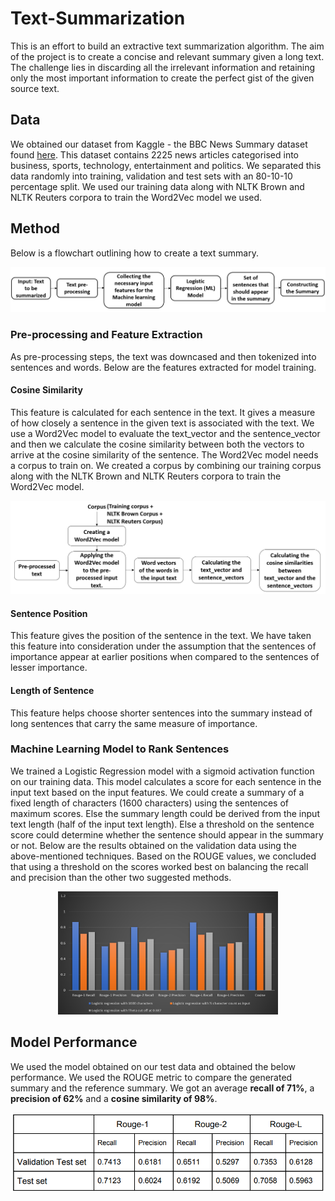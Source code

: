 # Text-Summarization

This is an effort to build an extractive text summarization algorithm. The aim of the project is to create a concise and relevant summary given a long text. The challenge lies in discarding all the irrelevant information and retaining only the most important information to create the perfect gist of the given source text. 

## Data
We obtained our dataset from Kaggle - the BBC News Summary dataset found [here](https://www.kaggle.com/pariza/bbc-news-summary). This dataset contains 2225 news articles categorised into business, sports, technology, entertainment and politics. We separated this data randomly into training, validation and test sets with an 80-10-10 percentage split. We used our training data along with NLTK Brown and NLTK Reuters corpora to train the Word2Vec model we used.

## Method
Below is a flowchart outlining how to create a text summary.

![Method Flowchart](https://github.com/aishwaryamuthuvel/Text-Summarization/blob/main/Method_flowchart.png?raw=true)

### Pre-processing and Feature Extraction 
As pre-processing steps, the text was downcased and then tokenized into sentences and words. Below are the features extracted for model training.

#### Cosine Similarity
This feature is calculated for each sentence in the text. It gives a measure of how closely a sentence in the given text is associated with the text. We use a Word2Vec model to evaluate the text_vector and the sentence_vector and then we calculate the cosine similarity between both the vectors to arrive at the cosine similarity of the sentence. The Word2Vec model needs a corpus to train on. We created a corpus by combining our training corpus along with the NLTK Brown and NLTK Reuters corpora to train the Word2Vec model.

![Cosine Similarity Flowchart](https://github.com/aishwaryamuthuvel/Text-Summarization/blob/main/Cosine_similarity.png?raw=true)

#### Sentence Position
This feature gives the position of the sentence in the text. We have taken this feature into consideration under the assumption that the sentences of importance appear at earlier positions when compared to the sentences of lesser importance.

#### Length of Sentence
This feature helps choose shorter sentences into the summary instead of long sentences that carry the same measure of importance.

### Machine Learning Model to Rank Sentences
We trained a Logistic Regression model with a sigmoid activation function on our training data. This model calculates a score for each sentence in the input text based on the input features. We could create a summary of a fixed length of characters (1600 characters) using the sentences of maximum 
scores. Else the summary length could be derived from the input text length (half of the input text length). Else a threshold on the sentence score could determine whether the sentence should appear in the summary or not. Below are the results obtained on the validation data using the above-mentioned techniques. Based on the ROUGE values, we concluded that using a threshold on the scores worked best on balancing the recall and precision than the other two suggested methods.

<p align="center">
<img src="https://github.com/aishwaryamuthuvel/Text-Summarization/blob/main/Camparison_summaryCreation.png" width=70% height=70% />
</p>

## Model Performance
We used the model obtained on our test data and obtained the below performance. We used the ROUGE metric to compare the generated summary and 
the reference summary. We got an average **recall of 71%**, a **precision of 62%** and a **cosine similarity of 98%**.

![Results](https://github.com/aishwaryamuthuvel/Text-Summarization/blob/main/Results_table.png?raw=true)








